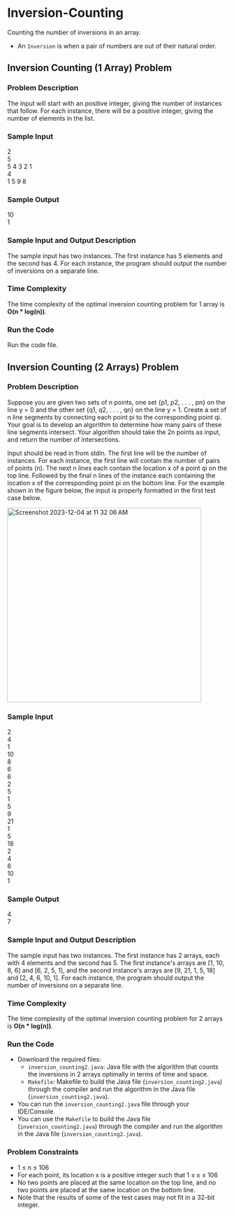 # Inversion-Counting
Counting the number of inversions in an array.
- An `Inversion` is when a pair of numbers are out of their natural order.

## Inversion Counting (1 Array) Problem

### Problem Description
The input will start with an positive integer, giving the number of instances that follow. For each instance, there will be a positive integer, giving the number of elements in the list.

### Sample Input
2<br>
5<br>
5 4 3 2 1<br>
4<br>
1 5 9 8

### Sample Output
10<br>
1

### Sample Input and Output Description
The sample input has two instances. The first instance has 5 elements and the second has 4. For each instance, the program should output the number of inversions on a separate line.

### Time Complexity
The time complexity of the optimal inversion counting problem for 1 array is **O(n * log(n))**.

### Run the Code
Run the code file.

## Inversion Counting (2 Arrays) Problem

### Problem Description
Suppose you are given two sets of n points, one set {p1, p2, . . . , pn} on the line y = 0 and the other set {q1, q2, . . . , qn} on the line y = 1. Create a set of n line segments by connecting each point pi to the corresponding point qi. Your goal is to develop an algorithm to determine how many pairs of these line segments intersect. Your algorithm should take the 2n points as input, and return the number of intersections.


Input should be read in from stdin. The first line will be the number of instances. For each instance, the first line will contain the number of pairs of points (n). The next n lines each contain the location x of a point qi on the top line. Followed by the final n lines of the instance each containing the location x of the corresponding point pi on the bottom line. For the example shown in the figure below, the input is properly formatted in the first test case below.

<img width="444" alt="Screenshot 2023-12-04 at 11 32 06 AM" src="https://github.com/adityakmehrotra/Inversion-Counting/assets/24847438/79a2ab06-1ab4-4cda-9dda-c79fa063e603">

### Sample Input
2<br>
4<br>
1<br>
10<br>
8<br>
6<br>
6<br>
2<br>
5<br>
1<br>
5<br>
9<br>
21<br>
1<br>
5<br>
18<br>
2<br>
4<br>
6<br>
10<br>
1

### Sample Output
4<br>
7

### Sample Input and Output Description
The sample input has two instances. The first instance has 2 arrays, each with 4 elements and the second has 5. The first instance's arrays are [1, 10, 8, 6] and [6, 2, 5, 1], and the second instance's arrays are [9, 21, 1, 5, 18] and [2, 4, 6, 10, 1]. For each instance, the program should output the number of inversions on a separate line.

### Time Complexity
The time complexity of the optimal inversion counting problem for 2 arrays is **O(n * log(n))**.

### Run the Code
- Downloard the required files:
  - `inversion_counting2.java`: Java file with the algorithm that counts the inversions in 2 arrays optimally in terms of time and space.
  - `Makefile`: Makefile to build the Java file (`inversion_counting2.java`) through the compiler and run the algorithm in the Java file (`inversion_counting2.java`).
- You can run the `inversion_counting2.java` file through your IDE/Console.
- You can use the `Makefile` to build the Java file (`inversion_counting2.java`) through the compiler and run the algorithm in the Java file (`inversion_counting2.java`).

### Problem Constraints
- 1 ≤ n ≤ 106
- For each point, its location x is a positive integer such that 1 ≤ x ≤ 106
- No two points are placed at the same location on the top line, and no two points are placed at the same location on the bottom line.
- Note that the results of some of the test cases may not fit in a 32-bit integer.
